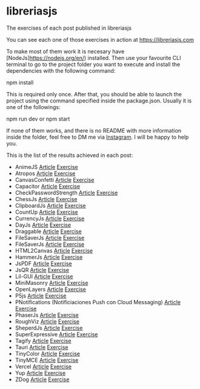 # libreriasjs

The exercises of each post published in libreriasjs

You can see each one of those exercises in action at https://libreriasjs.com

To make most of them work it is necesary have [NodeJs]https://nodejs.org/en/) installed.
Then use your favourite CLI terminal to go to the project folder you want to execute and install the dependencies with the following command:

npm install

This is required only once. After that, you should be able to launch the project using the command specified inside the package.json. Usually it is one of the followings:

npm run dev or npm start

If none of them works, and there is no README with more information inside the folder, feel free to DM me via [Instagram](https://www.instagram.com/libreriasjs/). I will be happy to help you.

This is the list of the results achieved in each post:

- AnimeJS [Article](https://libreriasjs.com/libreria-javascript-animaciones-animejs/) [Exercise](https://libreriasjs.com/exercises/anime-js/)
- Atropos [Article](https://libreriasjs.com/libreria-javascript-parallax-atropos/) [Exercise](https://codepen.io/Danivalldo/pen/yLzbeQg)
- CanvasConfetti [Article](https://libreriasjs.com/libreria-javascript-efecto-confeti-canvas-confetti/) [Exercise](https://libreriasjs.com/exercises/canvas-confetti/)
- Capacitor [Article](https://libreriasjs.com/libreria-javascript-apps-multiplataforma-capacitor/) [Exercise](https://libreriasjs.com/exercises/spent-tracker/index.html)
- CheckPasswordStrength [Article](https://libreriasjs.com/libreria-javascript-contrasenacheck-password-strength/) [Exercise](https://libreriasjs.com/exercises/check-password-strength/)
- ChessJs [Article](https://libreriasjs.com/libreria-javascript-ajedrez-chessjs/) [Exercise](https://libreriasjs.com/exercises/chessjs/)
- ClipboardJs [Article](https://libreriasjs.com/libreria-javascript-copiar-portapapeles-clipboardjs/) [Exercise](https://libreriasjs.com/exercises/clipboard/)
- CountUp [Article](https://libreriasjs.com/libreria-javascript-efecto-contador-countup/) [Exercise](https://codepen.io/Danivalldo/pen/oNGWwVW)
- CurrencyJs [Article](https://libreriasjs.com/libreria-javascript-formatear-divisas-currencyjs/) [Exercise](https://libreriasjs.com/exercises/currencyjs/)
- DayJs [Article](https://libreriasjs.com/libreria-javascript-fechas-dayjs/) [Exercise](https://codepen.io/Danivalldo/pen/NWajGoo)
- Draggable [Article](https://libreriasjs.com/libreria-javascript-drag-and-drop-draggable/) [Exercise](https://codepen.io/Danivalldo/pen/NWajvWJ)
- FileSaverJs [Article](https://libreriasjs.com/libreria-javascript-descargar-archivos-filesaver/) [Exercise](https://libreriasjs.com/exercises/file-saver/)
- FileSaverJs [Article](https://libreriasjs.com/crear-aplicaciones-fullstack-javascript-firebase/) [Exercise](https://libreriasjs.com/exercises/firebase/)
- HTML2Canvas [Article](https://libreriasjs.com/libreria-javascript-captura-pantalla-html-2-canvas/) [Exercise](https://libreriasjs.com/exercises/html2canvas/)
- HammerJs [Article](https://libreriasjs.com/libreria-javascript-interacciones-hammerjs/) [Exercise](https://codepen.io/Danivalldo/pen/abLWyOp)
- JsPDF [Article](https://libreriasjs.com/libreria-javascript-crear-pdf-jspdf/) [Exercise](https://libreriasjs.com/exercises/js-pdf/)
- JsQR [Article](https://libreriasjs.com/libreria-javascript-crear-y-leer-qrs-qrcode-y-jsqr/) [Exercise](https://libreriasjs.com/exercises/jsqr/)
- Lil-GUI [Article](https://libreriasjs.com/libreria-javascript-interfaces-lil-gui/) [Exercise](https://codepen.io/Danivalldo/pen/oNGWXKX)
- MiniMasonry [Article](https://libreriasjs.com/libreria-javascript-crear-layouts-mini-masonry/) [Exercise](https://libreriasjs.com/exercises/mini-masonry/)
- OpenLayers [Article](https://libreriasjs.com/libreria-javascript-mapas-openlayers/) [Exercise](https://libreriasjs.com/exercises/open-layers/)
- P5js [Article](https://libreriasjs.com/libreria-javascript-arte-p5js/) [Exercise](https://libreriasjs.com/exercises/p5js/)
- PNotifications (Notificiaciones Push con Cloud Messaging) [Article](https://libreriasjs.com/notificaciones-push-javascript-cloud-messaging/) [Exercise](https://github.com/Danivalldo/libreriasjs/tree/master/PNotifications)
- PhaserJs [Article](https://libreriasjs.com/libreria-javascript-crear-videojuegos-phaser/) [Exercise](https://libreriasjs.com/exercises/phaser/)
- RoughViz [Article](https://libreriasjs.com/libreria-javascript-crear-graficos-roughviz/) [Exercise](https://libreriasjs.com/exercises/roughviz/)
- SheperdJs [Article](https://libreriasjs.com/libreria-javascript-guia-usuarios-shepherdjs/) [Exercise](https://libreriasjs.com/exercises/shepherdjs/)
- SuperExpressive [Article](https://libreriasjs.com/libreria-javascript-regex-superexpressive/) [Exercise](https://libreriasjs.com/exercises/super-expressive/)
- Tagify [Article](https://libreriasjs.com/libreria-javascript-tags-tagify/) [Exercise](https://libreriasjs.com/exercises/tagify/)
- Tauri [Article](https://libreriasjs.com/libreria-javascript-aplicaciones-escritorio-tauri/) [Exercise](https://libreriasjs.com/exercises/tauri/index.html)
- TinyColor [Article](https://libreriasjs.com/libreria-javascript-controlar-colores-tiny-color/) [Exercise](https://codepen.io/Danivalldo/pen/ZEXKQYb)
- TinyMCE [Article](https://libreriasjs.com/libreria-javascript-crear-editor-texto-enriquecido-tinymce/) [Exercise](https://libreriasjs.com/exercises/tinymce/)
- Vercel [Article](https://libreriasjs.com/publicar-proyectos-frontend-javascript-vercel/) [Exercise](https://libreriasjsverceldeploy.vercel.app/)
- Yup [Article](https://libreriasjs.com/libreria-javascript-validar-formularios-yup/) [Exercise](https://libreriasjs.com/exercises/yup/)
- ZDog [Article](https://libreriasjs.com/libreria-javascript-diseno-3d-zdog/) [Exercise](https://libreriasjs.com/exercises/zdog/)
